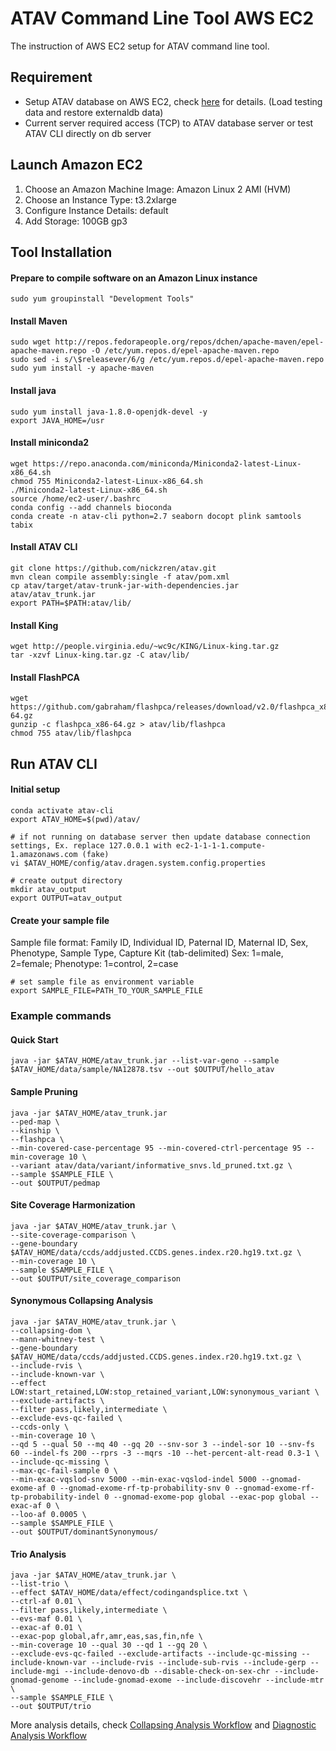 # ATAV Command Line Tool AWS EC2

The instruction of AWS EC2 setup for ATAV command line tool.

## Requirement
* Setup ATAV database on AWS EC2, check [here](https://github.com/nickzren/atav-database/tree/main/ec2) for details. (Load testing data and restore externaldb data)
* Current server required access (TCP) to ATAV database server or test ATAV CLI directly on db server

## Launch Amazon EC2

1. Choose an Amazon Machine Image: Amazon Linux 2 AMI (HVM)
2. Choose an Instance Type: t3.2xlarge
3. Configure Instance Details: default
4. Add Storage: 100GB gp3

## Tool Installation

#### Prepare to compile software on an Amazon Linux instance
```
sudo yum groupinstall "Development Tools"
```

#### Install Maven
```
sudo wget http://repos.fedorapeople.org/repos/dchen/apache-maven/epel-apache-maven.repo -O /etc/yum.repos.d/epel-apache-maven.repo
sudo sed -i s/\$releasever/6/g /etc/yum.repos.d/epel-apache-maven.repo
sudo yum install -y apache-maven
```

#### Install java 
```
sudo yum install java-1.8.0-openjdk-devel -y
export JAVA_HOME=/usr
```

#### Install miniconda2
```
wget https://repo.anaconda.com/miniconda/Miniconda2-latest-Linux-x86_64.sh
chmod 755 Miniconda2-latest-Linux-x86_64.sh
./Miniconda2-latest-Linux-x86_64.sh
source /home/ec2-user/.bashrc
conda config --add channels bioconda
conda create -n atav-cli python=2.7 seaborn docopt plink samtools tabix
```

#### Install ATAV CLI
```
git clone https://github.com/nickzren/atav.git
mvn clean compile assembly:single -f atav/pom.xml
cp atav/target/atav-trunk-jar-with-dependencies.jar atav/atav_trunk.jar
export PATH=$PATH:atav/lib/
```

#### Install King
```
wget http://people.virginia.edu/~wc9c/KING/Linux-king.tar.gz
tar -xzvf Linux-king.tar.gz -C atav/lib/
```

#### Install FlashPCA
```
wget https://github.com/gabraham/flashpca/releases/download/v2.0/flashpca_x86-64.gz
gunzip -c flashpca_x86-64.gz > atav/lib/flashpca
chmod 755 atav/lib/flashpca
```

## Run ATAV CLI

#### Initial setup
```
conda activate atav-cli
export ATAV_HOME=$(pwd)/atav/

# if not running on database server then update database connection settings, Ex. replace 127.0.0.1 with ec2-1-1-1-1.compute-1.amazonaws.com (fake)
vi $ATAV_HOME/config/atav.dragen.system.config.properties

# create output directory
mkdir atav_output
export OUTPUT=atav_output
```

#### Create your sample file
Sample file format: Family ID, Individual ID, Paternal ID, Maternal ID, Sex, Phenotype, Sample Type, Capture Kit (tab-delimited)
Sex: 1=male, 2=female; Phenotype: 1=control, 2=case
```
# set sample file as environment variable
export SAMPLE_FILE=PATH_TO_YOUR_SAMPLE_FILE
```

### Example commands

#### Quick Start
```
java -jar $ATAV_HOME/atav_trunk.jar --list-var-geno --sample $ATAV_HOME/data/sample/NA12878.tsv --out $OUTPUT/hello_atav
```

#### Sample Pruning
```
java -jar $ATAV_HOME/atav_trunk.jar
--ped-map \
--kinship \
--flashpca \
--min-covered-case-percentage 95 --min-covered-ctrl-percentage 95 --min-coverage 10 \
--variant atav/data/variant/informative_snvs.ld_pruned.txt.gz \
--sample $SAMPLE_FILE \
--out $OUTPUT/pedmap
```

#### Site Coverage Harmonization
```
java -jar $ATAV_HOME/atav_trunk.jar \
--site-coverage-comparison \
--gene-boundary $ATAV_HOME/data/ccds/addjusted.CCDS.genes.index.r20.hg19.txt.gz \
--min-coverage 10 \
--sample $SAMPLE_FILE \
--out $OUTPUT/site_coverage_comparison
```

#### Synonymous Collapsing Analysis
```
java -jar $ATAV_HOME/atav_trunk.jar \
--collapsing-dom \
--mann-whitney-test \
--gene-boundary $ATAV_HOME/data/ccds/addjusted.CCDS.genes.index.r20.hg19.txt.gz \
--include-rvis \
--include-known-var \
--effect LOW:start_retained,LOW:stop_retained_variant,LOW:synonymous_variant \
--exclude-artifacts \
--filter pass,likely,intermediate \
--exclude-evs-qc-failed \
--ccds-only \
--min-coverage 10 \
--qd 5 --qual 50 --mq 40 --gq 20 --snv-sor 3 --indel-sor 10 --snv-fs 60 --indel-fs 200 --rprs -3 --mqrs -10 --het-percent-alt-read 0.3-1 \
--include-qc-missing \
--max-qc-fail-sample 0 \
--min-exac-vqslod-snv 5000 --min-exac-vqslod-indel 5000 --gnomad-exome-af 0 --gnomad-exome-rf-tp-probability-snv 0 --gnomad-exome-rf-tp-probability-indel 0 --gnomad-exome-pop global --exac-pop global --exac-af 0 \
--loo-af 0.0005 \
--sample $SAMPLE_FILE \
--out $OUTPUT/dominantSynonymous/ 
```

#### Trio Analysis
```
java -jar $ATAV_HOME/atav_trunk.jar \
--list-trio \
--effect $ATAV_HOME/data/effect/codingandsplice.txt \
--ctrl-af 0.01 \
--filter pass,likely,intermediate \
--evs-maf 0.01 \
--exac-af 0.01 \
--exac-pop global,afr,amr,eas,sas,fin,nfe \
--min-coverage 10 --qual 30 --qd 1 --gq 20 \
--exclude-evs-qc-failed --exclude-artifacts --include-qc-missing --include-known-var --include-rvis --include-sub-rvis --include-gerp --include-mgi --include-denovo-db --disable-check-on-sex-chr --include-gnomad-genome --include-gnomad-exome --include-discovehr --include-mtr \
--sample $SAMPLE_FILE \
--out $OUTPUT/trio
```

More analysis details, check [Collapsing Analysis Workflow](ATAV_COLLAPSING_ANALYSIS_WORKFLOW.md) and [Diagnostic Analysis Workflow](ATAV_DIAGNOSTIC_ANALYSIS_WORKFLOW.md)